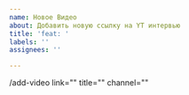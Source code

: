 ```yaml
---
name: Новое Видео
about: Добавить новую ссылку на YT интервью
title: 'feat: '
labels: ''
assignees: ''

---
```


/add-video
link=""
title=""
channel=""
